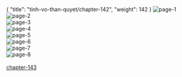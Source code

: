{ "title": "tinh-vo-than-quyet/chapter-142", "weight": 142 }
<img src="tinh-vo-than-quyet_0142_01-ea05fe878e4c0961d5ae7a7c809098e9.webp" alt="page-1" origin="http://1.bp.blogspot.com/-CKHDbjAxJ7A/WvqtpJK2VPI/AAAAAAAAEQg/QE87ZY7cnVYCHvvQry-mzyB8HIYJDezqgCLcBGAs/s1600/1.jpg?imgmax=0"><br/>
<img src="tinh-vo-than-quyet_0142_02-82acc9da1bbbc8db275d66b63f582871.webp" alt="page-2" origin="http://1.bp.blogspot.com/-9umP7j0-a-w/WvqtpChFTuI/AAAAAAAAEQk/OVvgw2wx898wdLl1RmyDJSaK94CpkvmGQCLcBGAs/s1600/2.jpg?imgmax=0"><br/>
<img src="tinh-vo-than-quyet_0142_03-5bbd208ea665b641e1fb13c7327d2ca8.webp" alt="page-3" origin="http://1.bp.blogspot.com/-ZEjZuD9BidI/WvqtqJI4CsI/AAAAAAAAEQo/vevSdmAHuNEo9_6lX6OXiUiv8LxXKxCrgCLcBGAs/s1600/3.jpg?imgmax=0"><br/>
<img src="tinh-vo-than-quyet_0142_04-d4ed02429da1d5ba76fd07067e126464.webp" alt="page-4" origin="http://1.bp.blogspot.com/--o6B8x1Q2ug/Wvqtqnj_MkI/AAAAAAAAEQs/lQ-ruFfG8bstonLym6fi4utnmyy6FGL_QCLcBGAs/s1600/4.jpg?imgmax=0"><br/>
<img src="tinh-vo-than-quyet_0142_05-b56ef5badce3b47ccb8ec5984de5c7b7.webp" alt="page-5" origin="http://1.bp.blogspot.com/-12nXTQBNb04/WvqtquRlkyI/AAAAAAAAEQw/nv9mSgfbPqMyVXB_pY7mTcv35pT6q4-RQCLcBGAs/s1600/5.jpg?imgmax=0"><br/>
<img src="tinh-vo-than-quyet_0142_06-d6f745bbbcd33505fcac0bd7dee8015e.webp" alt="page-6" origin="http://1.bp.blogspot.com/-JYe9m8xVzFM/Wvqtq4VAPJI/AAAAAAAAEQ0/TxndhsGlOgwImYpfXWUTu5fBNc_jJwndACLcBGAs/s1600/6.jpg?imgmax=0"><br/>
<img src="tinh-vo-than-quyet_0142_07-d23c2caff8d96f4279cb0ef3bcc62d27.webp" alt="page-7" origin="http://1.bp.blogspot.com/-ClCQ8aMilcE/WvqtrgzjSpI/AAAAAAAAEQ4/g9DB-I0S5lwAQxmvXphjhn5u502YLlGVwCLcBGAs/s1600/7.jpg?imgmax=0"><br/>
<img src="tinh-vo-than-quyet_0142_08-889ab5c6fdedf8f572758c14909faa21.webp" alt="page-8" origin="http://1.bp.blogspot.com/-DGfDg1mSz4E/Wvqtr-i6rKI/AAAAAAAAEQ8/cDWZQ1ndWkg0AJDIOtTJzDIzXrEETscDQCLcBGAs/s1600/8.jpg?imgmax=0"><br/>
<br/><a class="nextchap" href="/tinh-vo-than-quyet/chapter-143">chapter-143</a>
